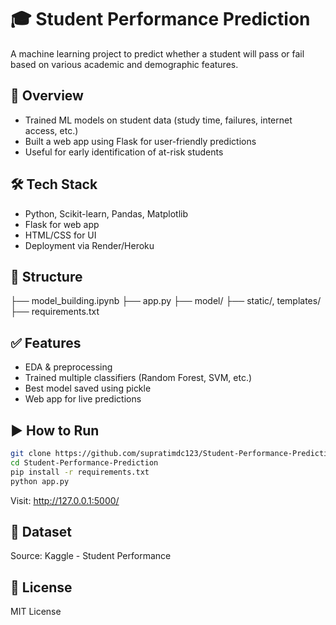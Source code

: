 # 🎓 Student Performance Prediction

A machine learning project to predict whether a student will pass or fail based on various academic and demographic features.

## 🚀 Overview

- Trained ML models on student data (study time, failures, internet access, etc.)
- Built a web app using Flask for user-friendly predictions
- Useful for early identification of at-risk students

## 🛠️ Tech Stack

- Python, Scikit-learn, Pandas, Matplotlib
- Flask for web app
- HTML/CSS for UI
- Deployment via Render/Heroku

## 📁 Structure

├── model_building.ipynb 
├── app.py
├── model/
├── static/, templates/
├── requirements.txt


## ✅ Features

- EDA & preprocessing
- Trained multiple classifiers (Random Forest, SVM, etc.)
- Best model saved using pickle
- Web app for live predictions

## ▶️ How to Run

```bash
git clone https://github.com/supratimdc123/Student-Performance-Prediction
cd Student-Performance-Prediction
pip install -r requirements.txt
python app.py
```
Visit: http://127.0.0.1:5000/


## 📌 Dataset
Source: Kaggle - Student Performance

## 📄 License
MIT License

